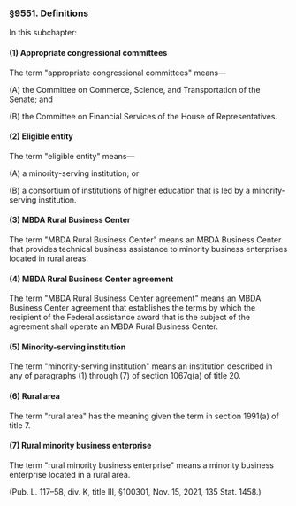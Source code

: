### §9551. Definitions ###

In this subchapter:

#### (1) Appropriate congressional committees ####

The term "appropriate congressional committees" means—

(A) the Committee on Commerce, Science, and Transportation of the Senate; and

(B) the Committee on Financial Services of the House of Representatives.

#### (2) Eligible entity ####

The term "eligible entity" means—

(A) a minority-serving institution; or

(B) a consortium of institutions of higher education that is led by a minority-serving institution.

#### (3) MBDA Rural Business Center ####

The term "MBDA Rural Business Center" means an MBDA Business Center that provides technical business assistance to minority business enterprises located in rural areas.

#### (4) MBDA Rural Business Center agreement ####

The term "MBDA Rural Business Center agreement" means an MBDA Business Center agreement that establishes the terms by which the recipient of the Federal assistance award that is the subject of the agreement shall operate an MBDA Rural Business Center.

#### (5) Minority-serving institution ####

The term "minority-serving institution" means an institution described in any of paragraphs (1) through (7) of section 1067q(a) of title 20.

#### (6) Rural area ####

The term "rural area" has the meaning given the term in section 1991(a) of title 7.

#### (7) Rural minority business enterprise ####

The term "rural minority business enterprise" means a minority business enterprise located in a rural area.

(Pub. L. 117–58, div. K, title III, §100301, Nov. 15, 2021, 135 Stat. 1458.)